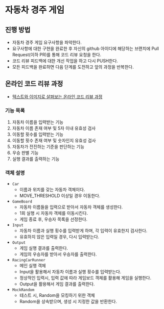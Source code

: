 # 자동차 경주 게임
## 진행 방법
* 자동차 경주 게임 요구사항을 파악한다.
* 요구사항에 대한 구현을 완료한 후 자신의 github 아이디에 해당하는 브랜치에 Pull Request(이하 PR)를 통해 코드 리뷰 요청을 한다.
* 코드 리뷰 피드백에 대한 개선 작업을 하고 다시 PUSH한다.
* 모든 피드백을 완료하면 다음 단계를 도전하고 앞의 과정을 반복한다.

## 온라인 코드 리뷰 과정
* [텍스트와 이미지로 살펴보는 온라인 코드 리뷰 과정](https://github.com/next-step/nextstep-docs/tree/master/codereview)

### 기능 목록

1. 자동차 이름을 입력받는 기능
2. 자동차 이름 존재 여부 및 5자 이내 유효성 검사
3. 이동할 횟수를 입력받는 기능
4. 이동할 횟수 존재 여부 및 숫자인지 유효성 검사
5. 자동차가 전진하는 기준을 판단하는 기능
6. 우승 판별 기능
7. 실행 결과를 출력하는 기능

### 객체 설명

- `Car`
  - 이름과 위치를 갖는 자동차 객체이다.
  - MOVE_THRESHOLD 이상일 경우 이동한다.
- `GameBoard`
  - 자동차 이름들을 입력으로 받아서 자동차 객체를 생성한다.
  - 1회 실행 시 자동차 객체를 이동시킨다. 
  - 게임 종료 후, 우승자 목록을 선정한다. 
- `Input`
  - 자동차 이름과 실행 횟수를 입력받게 하며, 각 입력이 유효한지 검사한다.
  - 유효하지 않은 입력일 경우, 다시 입력받는다.
- `Output`
  - 게임 실행 결과를 출력한다.
  - 게임의 우승자를 받아서 우승자를 출력한다.
- `RacingCarRunner`
  - 메인 실행 객체
  - Input을 활용해서 자동차 이름과 실행 횟수를 입력받는다.
  - 정상적인 입력시, 입력 값에 따라 게임보드 객체를 활용해 게임을 실행한다.
  - Output을 활용해서 게임 결과를 출력한다.
- `MockRandom`
  - 테스트 시, Random을 모킹하기 위한 객체
  - Random을 상속받으며, 생성 시 지정한 값을 반환한다.